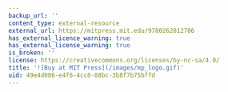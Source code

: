 ```yaml
---
backup_url: ''
content_type: external-resource
external_url: https://mitpress.mit.edu/9780262012706
has_external_licence_warning: true
has_external_license_warning: true
is_broken: ''
license: https://creativecommons.org/licenses/by-nc-sa/4.0/
title: '![Buy at MIT Press](/images/mp_logo.gif)'
uid: 49e4d086-e4f6-4cc8-88bc-3b8f7b75bffd
---
```

